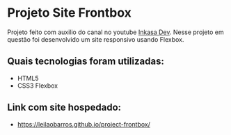 # Projeto Site Frontbox

Projeto feito com auxilio do canal no youtube [Inkasa Dev](https://www.youtube.com/c/InkasaDev). 
Nesse projeto em questão foi desenvolvido um site responsivo usando Flexbox.

## Quais tecnologias foram utilizadas: 

* HTML5
* CSS3 Flexbox

## Link com site hospedado:

* https://leilaobarros.github.io/project-frontbox/

